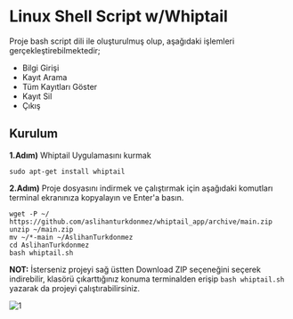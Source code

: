 # Linux Shell Script w/Whiptail
Proje bash script dili ile oluşturulmuş olup, aşağıdaki işlemleri gerçekleştirebilmektedir;
<ul>
  <li>Bilgi Girişi</li>
  <li>Kayıt Arama</li>
  <li>Tüm Kayıtları Göster</li>
  <li>Kayıt Sil</li>
  <li>Çıkış</li>
</ul>

## Kurulum
**1.Adım)** Whiptail Uygulamasını kurmak
```
sudo apt-get install whiptail
```
**2.Adım)** Proje dosyasını indirmek ve çalıştırmak için aşağıdaki komutları terminal ekranınıza kopyalayın ve Enter'a basın.
```
wget -P ~/ https://github.com/aslihanturkdonmez/whiptail_app/archive/main.zip
unzip ~/main.zip
mv ~/*-main ~/AslihanTurkdonmez
cd AslihanTurkdonmez
bash whiptail.sh
```
**NOT:** İsterseniz projeyi sağ üstten Download ZIP seçeneğini seçerek indirebilir, klasörü çıkarttığınız konuma terminalden erişip       `bash whiptail.sh` yazarak da projeyi çalıştırabilirsiniz.

![1](https://user-images.githubusercontent.com/43846857/104632661-1b2afe00-56af-11eb-8548-c97593c4c1fe.png)
